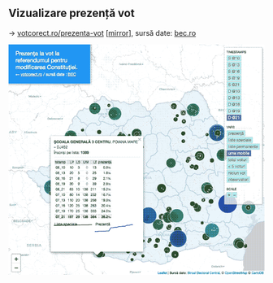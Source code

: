 ## Vizualizare prezență vot

&rarr; [votcorect.ro/prezenta-vot](https://votcorect.ro/prezenta-vot) [[mirror](https://statistici-electorale.github.io/prezenta-vot-2018)], sursă date: [bec.ro](http://prezenta.bec.ro)


![screenshot](app/assets/img/screenshot.png)

<!-- ![previous version](app/assets/img/screenshot1.png) -->